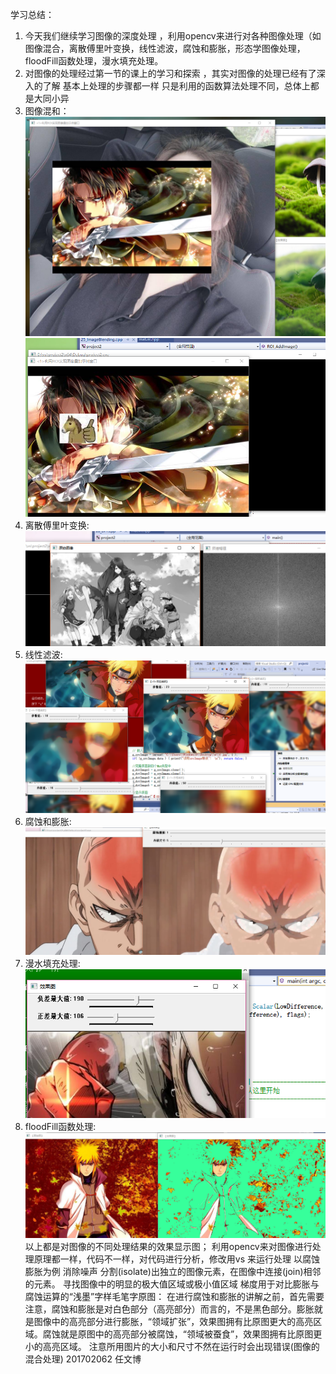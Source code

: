 学习总结：
1. 今天我们继续学习图像的深度处理 ，利用opencv来进行对各种图像处理（如图像混合，离散傅里叶变换，线性滤波，腐蚀和膨胀，形态学图像处理，floodFill函数处理，漫水填充处理。
2. 对图像的处理经过第一节的课上的学习和探索 ，其实对图像的处理已经有了深入的了解 基本上处理的步骤都一样 只是利用的函数算法处理不同，总体上都是大同小异
3. 图像混和：
![](./Images/h.png)
![](./Images/p.png)
4. 离散傅里叶变换:
![](./Images/b.png)
5. 线性滤波:
![](./Images/n.png)
6. 腐蚀和膨胀:
![](./Images/m.png)
7. 漫水填充处理:
![](./Images/j.png)
8. floodFill函数处理:
![](./Images/k.png)
以上都是对图像的不同处理结果的效果显示图；
利用opencv来对图像进行处理原理都一样，代码不一样，对代码进行分析，修改用vs 来运行处理
以腐蚀膨胀为例
消除噪声
分割(isolate)出独立的图像元素，在图像中连接(join)相邻的元素。
寻找图像中的明显的极大值区域或极小值区域
梯度用于对比膨胀与腐蚀运算的“浅墨”字样毛笔字原图：
在进行腐蚀和膨胀的讲解之前，首先需要注意，腐蚀和膨胀是对白色部分（高亮部分）而言的，不是黑色部分。膨胀就是图像中的高亮部分进行膨胀，“领域扩张”，效果图拥有比原图更大的高亮区域。腐蚀就是原图中的高亮部分被腐蚀，“领域被蚕食”，效果图拥有比原图更小的高亮区域。
注意所用图片的大小和尺寸不然在运行时会出现错误(图像的混合处理)
201702062 任文博